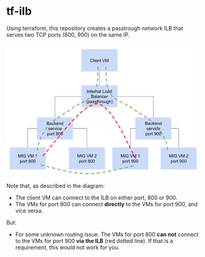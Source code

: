 # tf-ilb

Using terraform, this repository creates a passtrough network ILB that serves two TCP ports (800, 900) on the same IP.


![ilb](ilb_two_ports.png)

Note that, as described in the diagram:

* The client VM can connect to the ILB on either port, 800 or 900.
* The VMs for port 800 can connect **directly** to the VMs for port 900, and vice versa.

But:

* For some unknown routing issue. The VMs for port 800 **can not** connect to the VMs for port 900 **via the ILB** (red dotted line). If that is a requirement, this would not work for you.

